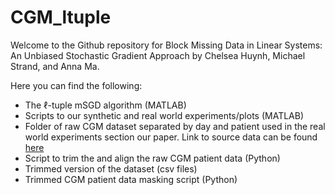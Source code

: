 # CGM_ltuple

Welcome to the Github repository for Block Missing Data in Linear Systems: An Unbiased Stochastic Gradient Approach by Chelsea Huynh, Michael Strand, and Anna Ma. 

Here you can find the following:
- The $\ell$-tuple mSGD algorithm (MATLAB)
- Scripts to our synthetic and real world experiments/plots (MATLAB)
- Folder of raw CGM dataset separated by day and patient used in the real world experiments section our paper. Link to source data can be found [here](https://zenodo.org/record/5651217#.Y4VVL-zMJhE) 
- Script to trim the and align the raw CGM patient data (Python)
- Trimmed version of the dataset (csv files)
- Trimmed CGM patient data masking script (Python)


